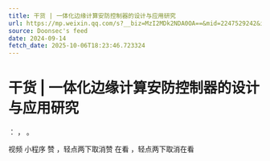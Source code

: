 ```yaml
---
title: 干货 | 一体化边缘计算安防控制器的设计与应用研究
url: https://mp.weixin.qq.com/s?__biz=MzI2MDk2NDA0OA==&mid=2247529242&idx=1&sn=df2a73ed25e1079b2caf75b0e28c3919
source: Doonsec's feed
date: 2024-09-14
fetch_date: 2025-10-06T18:23:46.723324
---
```


# 干货 | 一体化边缘计算安防控制器的设计与应用研究

：
，
。

视频
小程序
赞
，轻点两下取消赞
在看
，轻点两下取消在看